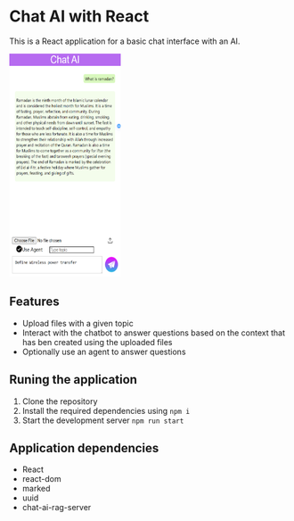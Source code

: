 # Chat AI with React
This is a React application for a basic chat interface with an AI.

<img src="./src/images/interface.png?raw=true" alt="Alt text" width="200" height="400"/>

## Features
- Upload files with a given topic
- Interact with the chatbot to answer questions based on the context that has ben created using the uploaded files
- Optionally use an agent to answer questions

## Runing the application
1. Clone the repository
2. Install the required dependencies using `npm i`
3. Start the development server `npm run start`

## Application dependencies
- React
- react-dom
- marked
- uuid
- chat-ai-rag-server
